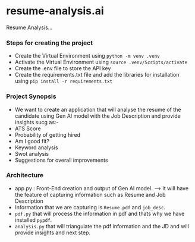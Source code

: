 # resume-analysis.ai

Resume Analysis...

### Steps for creating the project

- Create the Virtual Environment using `python -m venv .venv`
- Activate the Virtual Environment using `source .venv/Scripts/activate`
- Create the .env file to store the API key
- Create the requirements.txt file and add the libraries for installation using `pip install -r requirements.txt`

### Project Synopsis

- We want to create an application that will analyse the resume of the candidate using Gen AI model with the Job Description and provide insights sucg as:-
- ATS Score
- Probability of getting hired
- Am I good fit?
- Keyword analysis
- Swot analysis
- Suggestions for overall improvements

### Architecture

- app.py : Front-End creation and output of Gen AI model.
  --> It will have the feature of capturing information such as Resume and Job Description
- Information that we are capturing is `Resume.pdf` and `job_desc`.
- `pdf.py` that will process the information in pdf and thats why we have installed `pypdf`.
- `analysis.py` that will triangulate the pdf information and the JD and will provide insights and next step.
